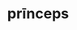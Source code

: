 ---
title: prīnceps
meaning: emperor
ch: [seven, 7r]
pos: nounthird
genitive: prīncipis
abbgender: m.
abbgender2: masc.
gender: masculine
declension: third
derivative: principality
six: y
---